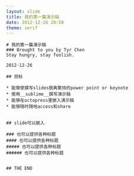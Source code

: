 ```yaml
---
layout: slide
title: 我的第一篇演示稿
date: 2012-12-26 20:50
theme: serif
---
```


    # 我的第一篇演示稿
    ### Brought to you by Tyr Chen
    Stay hungry, stay foolish.

    2012-12-26


<!--more-->

    
    ## 目标

    * 能够使撰写slides脱离繁琐的power point or keynote
    * 使用__sublime__撰写演示稿
    * 能够在octopress里嵌入演示稿
    * 能够随时随地access和share


    ## slide可以嵌入

    ### 也可以提供各种标题
    #### 也可以提供各种标题
    ##### 也可以提供各种标题
    ###### 也可以提供各种标题


    ## THE END


